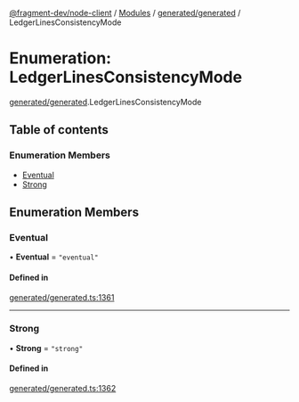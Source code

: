 [@fragment-dev/node-client](../README.md) / [Modules](../modules.md) / [generated/generated](../modules/generated_generated.md) / LedgerLinesConsistencyMode

# Enumeration: LedgerLinesConsistencyMode

[generated/generated](../modules/generated_generated.md).LedgerLinesConsistencyMode

## Table of contents

### Enumeration Members

- [Eventual](generated_generated.LedgerLinesConsistencyMode.md#eventual)
- [Strong](generated_generated.LedgerLinesConsistencyMode.md#strong)

## Enumeration Members

### Eventual

• **Eventual** = ``"eventual"``

#### Defined in

[generated/generated.ts:1361](https://github.com/fragment-dev/fragment-node/blob/d9b3e3dab3bfd13099e0fa6fa53b21a517c92a9c/generated/generated.ts#L1361)

___

### Strong

• **Strong** = ``"strong"``

#### Defined in

[generated/generated.ts:1362](https://github.com/fragment-dev/fragment-node/blob/d9b3e3dab3bfd13099e0fa6fa53b21a517c92a9c/generated/generated.ts#L1362)
